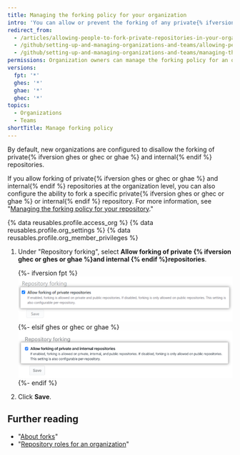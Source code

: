 ```yaml
---
title: Managing the forking policy for your organization
intro: 'You can allow or prevent the forking of any private{% ifversion ghes or ghae or ghec %} and internal{% endif %} repositories owned by your organization.'
redirect_from:
  - /articles/allowing-people-to-fork-private-repositories-in-your-organization
  - /github/setting-up-and-managing-organizations-and-teams/allowing-people-to-fork-private-repositories-in-your-organization
  - /github/setting-up-and-managing-organizations-and-teams/managing-the-forking-policy-for-your-organization
permissions: Organization owners can manage the forking policy for an organization.
versions:
  fpt: '*'
  ghes: '*'
  ghae: '*'
  ghec: '*'
topics:
  - Organizations
  - Teams
shortTitle: Manage forking policy
---
```


By default, new organizations are configured to disallow the forking of private{% ifversion ghes or ghec or ghae %} and internal{% endif %} repositories.

If you allow forking of private{% ifversion ghes or ghec or ghae %} and internal{% endif %} repositories at the organization level, you can also configure the ability to fork a specific private{% ifversion ghes or ghec or ghae %} or internal{% endif %} repository. For more information, see "[Managing the forking policy for your repository](/github/administering-a-repository/managing-the-forking-policy-for-your-repository)."

{% data reusables.profile.access_org %}
{% data reusables.profile.org_settings %}
{% data reusables.profile.org_member_privileges %}
1. Under "Repository forking", select **Allow forking of private {% ifversion ghec or ghes or ghae %}and internal {% endif %}repositories**.

   {%- ifversion fpt %}
   ![Checkbox to allow or disallow forking in the organization](/assets/images/help/repository/allow-disable-forking-fpt.png)
   {%- elsif ghes or ghec or ghae %}
   ![Checkbox to allow or disallow forking in the organization](/assets/images/help/repository/allow-disable-forking-organization.png)
   {%- endif %}
6. Click **Save**.

## Further reading

- "[About forks](/pull-requests/collaborating-with-pull-requests/working-with-forks/about-forks)"
- "[Repository roles for an organization](/organizations/managing-access-to-your-organizations-repositories/repository-roles-for-an-organization)"
